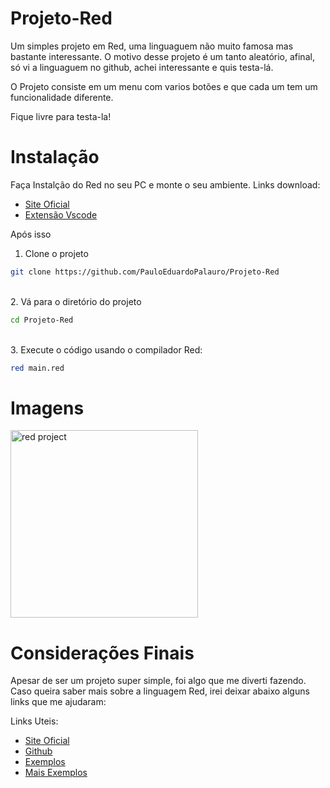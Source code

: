 # Projeto-Red
Um simples projeto em Red, uma linguaguem não muito famosa mas bastante interessante. O motivo desse projeto é um tanto aleatório, afinal, só vi a linguaguem no github, achei interessante e quis testa-lá.

O Projeto consiste em um menu com varios botões e que cada um tem um funcionalidade diferente. 

Fique livre para testa-la!


# Instalação 

Faça Instalção do Red no seu PC e monte o seu ambiente.
Links download:
- [Site Oficial](https://www.red-lang.org/p/download.html)
- [Extensão Vscode](https://marketplace.visualstudio.com/items?itemName=red-auto.red)

Após isso

1. Clone o projeto
  
```bash
git clone https://github.com/PauloEduardoPalauro/Projeto-Red
```
</p>

<br>
2. Vá para o diretório do projeto

```bash
cd Projeto-Red
```
<br>
3. Execute o código usando o compilador Red:

```bash 
red main.red

```

# Imagens
<img src="https://i.imgur.com/ehanhmg.gif" width="300" alt="red project" />

# Considerações Finais

Apesar de ser um projeto super simple, foi algo que me diverti fazendo.
Caso queira saber mais sobre a linguagem Red, irei deixar abaixo alguns links que me ajudaram:

Links Uteis:

- [Site Oficial](https://www.red-lang.org/)
- [Github](https://github.com/red)
- [Exemplos](https://www.red-by-example.org/links.html)
- [Mais Exemplos](https://redprogramming.com/Home.html)
